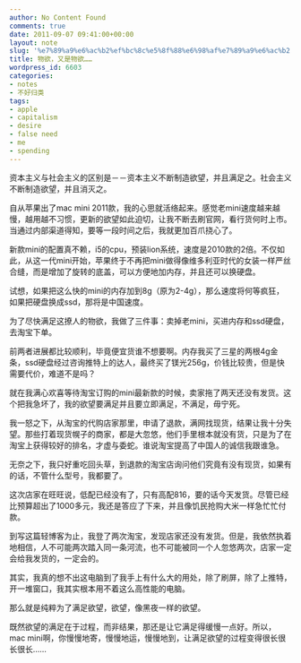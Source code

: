 ```yaml
---
author: No Content Found
comments: true
date: 2011-09-07 09:41:00+00:00
layout: note
slug: '%e7%89%a9%e6%ac%b2%ef%bc%8c%e5%8f%88%e6%98%af%e7%89%a9%e6%ac%b2'
title: 物欲，又是物欲……
wordpress_id: 6603
categories:
- notes
- 不好归类
tags:
- apple
- capitalism
- desire
- false need
- me
- spending
---
```


资本主义与社会主义的区别是－－资本主义不断制造欲望，并且满足之。社会主义不断制造欲望，并且消灭之。





自从苹果出了mac mini 2011款，我的心思就活络起来。感觉老mini速度越来越慢，越用越不习惯，更新的欲望如此迫切，让我不断去刷官网，看行货何时上市。当通过内部渠道得知，要等一段时间之后，我就更加百爪挠心了。





新款mini的配置真不赖，i5的cpu，预装lion系统，速度是2010款的2倍。不仅如此，从这一代mini开始，苹果终于不再把mini做得像维多利亚时代的女装一样严丝合缝，而是增加了旋转的底盖，可以方便地加内存，并且还可以换硬盘。





试想，如果把这么快的mini的内存加到8g（原为2-4g），那么速度将何等疯狂，如果把硬盘换成ssd，那将是中国速度。





为了尽快满足这撩人的物欲，我做了三件事：卖掉老mini，买进内存和ssd硬盘，去淘宝下单。





前两者进展都比较顺利，毕竟便宜货谁不想要啊。内存我买了三星的两根4g金条，ssd硬盘经过咨询推特上的达人，最终买了镁光256g，价钱比较贵，但是快需要代价，难道不是吗？





就在我满心欢喜等待淘宝订购的mini最新款的时候，卖家拖了两天还没有发货。这个把我急坏了，我的欲望要满足并且要立即满足，不满足，毋宁死。





我一怒之下，从淘宝的代购店家那里，申请了退款，满网找现货，结果让我十分失望。那些打着现货幌子的商家，都是大忽悠，他们手里根本就没有货，只是为了在淘宝上获得较好的排名，才虚与委蛇。谁说淘宝提高了中国人的诚信我跟谁急。





无奈之下，我只好重吃回头草，到退款的淘宝店询问他们究竟有没有现货，如果有的话，不管什么型号，我都要了。





这次店家在旺旺说，低配已经没有了，只有高配816，要的话今天发货。尽管已经比预算超出了1000多元，我还是答应了下来，并且像饥民抢购大米一样急忙忙付款。





到写这篇轻博客为止，我登了两次淘宝，发现店家还没有发货。但是，我依然执着地相信，人不可能两次踏入同一条河流，也不可能被同一个人忽悠两次，店家一定会给我发货的，一定会的。





其实，我真的想不出这电脑到了我手上有什么大的用处，除了刷屏，除了上推特，开一堆窗口，我其实根本用不着这么高性能的电脑。





那么就是纯粹为了满足欲望，欲望，像黑夜一样的欲望。





既然欲望的满足在于过程，而非结果，那还是让它满足得缓慢一点好。所以，mac mini啊，你慢慢地寄，慢慢地运，慢慢地到，让满足欲望的过程变得很长很长很长……
